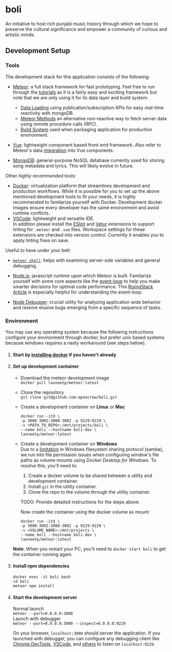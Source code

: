 # boli

An initiative to host rich punjabi music history through which we hope to preserve the cultural significance and empower a community of curious and artistic minds.

## Development Setup

### Tools

The development stack for this application consists of the following:

* [Meteor](https://www.meteor.com/): a full stack framework for fast prototyping. Feel free to run through the [tutorials](https://www.meteor.com/tutorials) as it is a fairly easy and exciting framework but note that we are only using it for its data layer and build system:
  * [Data Loading](https://guide.meteor.com/data-loading.html) using publication/subscription APIs for easy real-time reactivity with mongoDB.
  * [Meteor Methods](https://guide.meteor.com/methods.html) an alternative non-reactive way to fetch server data using remote procedure calls (RPC).
  * [Build System](https://guide.meteor.com/build-tool.html) used when packaging application for production environment.

* [Vue](https://vuejs.org/): lightweight component based front-end framework. Also refer to Meteor's data [integration](https://guide.meteor.com/vue.html#vue-and-meteor-realtime-data-layer) into Vue components.
* [MongoDB](https://www.mongodb.com/): general-purpose NoSQL database currently used for storing song metadata and lyrics. This will likely evolve in future.

Other *highly recommended* tools:

* [Docker](https://www.docker.com/): virtualization platform that streamlines development and production workflows. While it is possible for you to set up the above mentioned development tools to fit your needs, it is highly recommended to familarize yourself with Docker. Development docker images ensure every developer has the same environment and avoid runtime conflicts.
* [VSCode](https://code.visualstudio.com/): lightweight and versatile IDE.  
  In addition please install the [ESlint](https://marketplace.visualstudio.com/items?itemName=dbaeumer.vscode-eslint) and [Vetur](https://marketplace.visualstudio.com/items?itemName=octref.vetur) extensions to support linting for `.meteor` and `.vue` files. Workspace settings for these extensions are checked into version control. Currently it enables you to apply linting fixes on save.

Useful to have under your belt:

* [`meteor shell`](https://docs.meteor.com/commandline.html#meteorshell): helps with examining server-side variables and general debugging.

* [Node.js](https://nodejs.org/en/): javascript runtime upon which Meteor is built. Familarize yourself with some core aspects like the [event-loop](https://nodejs.org/en/docs/guides/event-loop-timers-and-nexttick/) to help you make smarter decisions for optimal code performance. This [RisingStack Article](https://blog.risingstack.com/node-js-at-scale-understanding-node-js-event-loop/) is especially helpful for understanding the event-loop.
* [Node Debugger](https://nodejs.org/docs/latest-v11.x/api/debugger.html): crucial utility for analyzing application wide behavior and resolve elusive bugs emerging from a specific sequence of tasks.

### Environment

You may use any operating system because the following instructions configure your environment through docker, but prefer unix based systems because windows requires a nasty workaround (see steps below).

1. #### Start by [installing docker](https://docs.docker.com/install/) if you haven't already

2. #### Set up development container

   * Download the meteor development image  
    `docker pull lavneetp/meteor:latest`

   * Clone the repository  
    `git clone git@github.com:apnacrew/boli.git`

   * Create a development container on **Linux** or **Mac**

      ```console
      docker run -itd \
      -p 3000-3002:3000-3002 -p 9229:9229 \
      -v <PATH_TO_REPO>:/mnt/projects/boli \
      --name boli --hostname boli-dev \
      lavneetp/meteor:latest
      ```

   * Create a development container on **Windows**  
      Due to a [limitation](https://github.com/docker/for-win/issues/497) in Windows filesystem sharing protocol (samba), we run into file permission issues when configuring window's file paths as volume mounts using *Docker Desktop for Windows*. To resolve this, you'll need to:
       1. Create a docker volume to be shared between a utility and development container.
       2. Install `git` in the utility container.
       3. Clone the repo to the volume through the utility container.

      TODO: Provide detailed instructions for the steps above.

      Now create the container using the docker volume as mount:

      ```console
      docker run -itd \
      -p 3000-3002:3000-3002 -p 9229:9229 \
      -v <VOLUME_NAME>:/mnt/projects \
      --name boli --hostname boli-dev \
      lavneetp/meteor:latest
      ```

    **Note**: When you restart your PC, you'll need to `docker start boli` to get the container running again.

3. #### Install npm dependencies

    ```console
    docker exec -it boli bash
    cd boli
    meteor npm install
    ```

4. #### Start the development server

    Normal launch  
    `meteor --port=0.0.0.0:3000`  
    Launch with debugger  
    `meteor --port=0.0.0.0:3000 --inspect=0.0.0.0:9229`

    On your browser, `localhost:3000` should server the application. If you launched with debugger, you can configure any debugging client like [Chrome DevTools](https://medium.com/@paul_irish/debugging-node-js-nightlies-with-chrome-devtools-7c4a1b95ae27), [VSCode](https://code.visualstudio.com/docs/nodejs/nodejs-debugging), and [others](https://nodejs.org/de/docs/guides/debugging-getting-started/#inspector-clients) to listen on `localhost:9229`.
